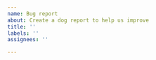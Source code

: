 ```yaml
---
name: Bug report
about: Create a dog report to help us improve
title: ''
labels: ''
assignees: ''

---
```



